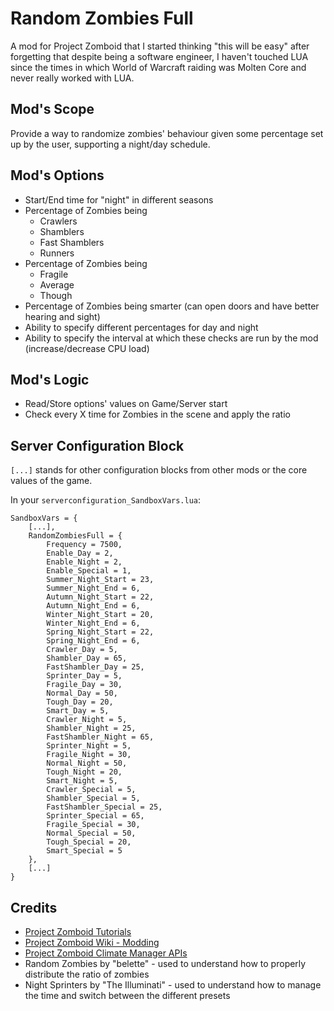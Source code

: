 # Random Zombies Full

A mod for Project Zomboid that I started thinking "this will be easy" after forgetting that despite being a software engineer, I haven't touched LUA since the times in which World of Warcraft raiding was Molten Core and never really worked with LUA.

## Mod's Scope

Provide a way to randomize zombies' behaviour given some percentage set up by the user, supporting a night/day schedule.

## Mod's Options

- Start/End time for "night" in different seasons
- Percentage of Zombies being
    - Crawlers
    - Shamblers
    - Fast Shamblers
    - Runners
- Percentage of Zombies being
    - Fragile
    - Average
    - Though
- Percentage of Zombies being smarter (can open doors and have better hearing and sight)
- Ability to specify different percentages for day and night
- Ability to specify the interval at which these checks are run by the mod (increase/decrease CPU load)

## Mod's Logic

- Read/Store options' values on Game/Server start
- Check every X time for Zombies in the scene and apply the ratio

## Server Configuration Block

`[...]` stands for other configuration blocks from other mods or the core values of the game.

In your `serverconfiguration_SandboxVars.lua`:

```
SandboxVars = {
    [...],
    RandomZombiesFull = {
        Frequency = 7500,
        Enable_Day = 2,
        Enable_Night = 2,
        Enable_Special = 1,
        Summer_Night_Start = 23,
        Summer_Night_End = 6,
        Autumn_Night_Start = 22,
        Autumn_Night_End = 6,
        Winter_Night_Start = 20,
        Winter_Night_End = 6,
        Spring_Night_Start = 22,
        Spring_Night_End = 6,
        Crawler_Day = 5,
        Shambler_Day = 65,
        FastShambler_Day = 25,
        Sprinter_Day = 5,
        Fragile_Day = 30,
        Normal_Day = 50,
        Tough_Day = 20,
        Smart_Day = 5,
        Crawler_Night = 5,
        Shambler_Night = 25,
        FastShambler_Night = 65,
        Sprinter_Night = 5,
        Fragile_Night = 30,
        Normal_Night = 50,
        Tough_Night = 20,
        Smart_Night = 5,
        Crawler_Special = 5,
        Shambler_Special = 5,
        FastShambler_Special = 25,
        Sprinter_Special = 65,
        Fragile_Special = 30,
        Normal_Special = 50,
        Tough_Special = 20,
        Smart_Special = 5
    },
    [...]
}
```

## Credits

- [Project Zomboid Tutorials](https://theindiestone.com/forums/index.php?/forum/53-tutorials-resources/)
- [Project Zomboid Wiki - Modding](https://pzwiki.net/wiki/Modding)
- [Project Zomboid Climate Manager APIs](https://zomboid-javadoc.com/41.65/zombie/iso/weather/ClimateManager.html)
- Random Zombies by "belette" - used to understand how to properly distribute the ratio of zombies
- Night Sprinters by "The Illuminati" - used to understand how to manage the time and switch between the different presets